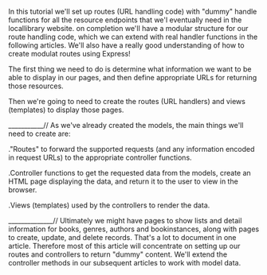 In this tutorial we'll set up routes (URL handling code) with "dummy" handle functions for all the resource endpoints that we'l eventually need in the locallibrary website. on completion we'll have a modular structure for our route handling code, which we can extend with real handler functions in the following articles. We'll also have a really good understanding of how to create modulat routes using Express! 

The first thing we need to do is determine what information we want to be able to display in our pages, and then define appropriate URLs for returning those resources.

Then we're going to need to create the routes (URL handlers) and views (templates) to display those pages.

___________//
As we've already created the models, the main things we'll need to create are:

."Routes" to forward the supported requests (and        any information encoded in request URLs) to the     appropriate controller functions.

.Controller functions to get the requested data         from the models, create an HTML page displaying     the data, and return it to the user to view in      the browser.

.Views (templates) used by the controllers to           render the data.

______________//
Ultimately we might have pages to show lists and detail information for books, genres, authors and bookinstances, along with pages to create, update, and delete records. That's a lot to document in one article. Therefore most of this article will concentrate on setting up our routes and controllers to return "dummy" content. We'll extend the controller methods in our subsequent articles to work with model data.
